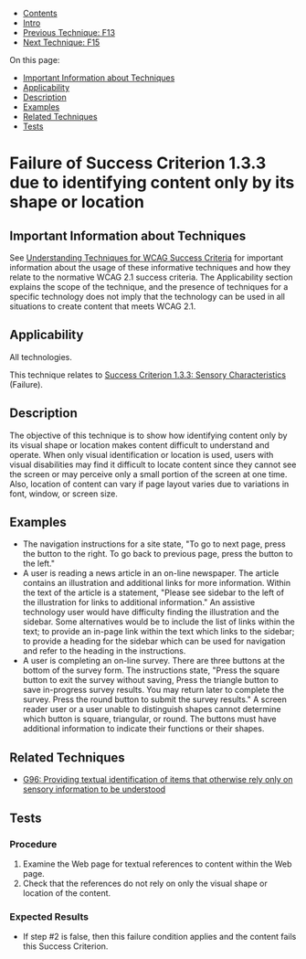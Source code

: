 -   [Contents](https://www.w3.org/WAI/WCAG21/Techniques/#techniques "Table of Contents")
-   [Intro](https://www.w3.org/WAI/WCAG21/Techniques/#introduction "Introduction to Techniques")
-   [Previous Technique: F13](F13)
-   [Next Technique: F15](F15)

On this page:

-   [Important Information about Techniques](#important-information)
-   [Applicability](#applicability)
-   [Description](#description)
-   [Examples](#examples)
-   [Related Techniques](#related)
-   [Tests](#tests)

Failure of Success Criterion 1.3.3 due to identifying content only by its shape or location
===========================================================================================

Important Information about Techniques
--------------------------------------

See [Understanding Techniques for WCAG Success Criteria](https://www.w3.org/WAI/WCAG21/Understanding/understanding-techniques) for important information about the usage of these informative techniques and how they relate to the normative WCAG 2.1 success criteria. The Applicability section explains the scope of the technique, and the presence of techniques for a specific technology does not imply that the technology can be used in all situations to create content that meets WCAG 2.1.

Applicability
-------------

All technologies.

This technique relates to [Success Criterion 1.3.3: Sensory Characteristics](https://www.w3.org/WAI/WCAG21/Understanding/sensory-characteristics) (Failure).

Description
-----------

The objective of this technique is to show how identifying content only by its visual shape or location makes content difficult to understand and operate. When only visual identification or location is used, users with visual disabilities may find it difficult to locate content since they cannot see the screen or may perceive only a small portion of the screen at one time. Also, location of content can vary if page layout varies due to variations in font, window, or screen size.

Examples
--------

-   The navigation instructions for a site state, "To go to next page, press the button to the right. To go back to previous page, press the button to the left."
-   A user is reading a news article in an on-line newspaper. The article contains an illustration and additional links for more information. Within the text of the article is a statement, "Please see sidebar to the left of the illustration for links to additional information." An assistive technology user would have difficulty finding the illustration and the sidebar. Some alternatives would be to include the list of links within the text; to provide an in-page link within the text which links to the sidebar; to provide a heading for the sidebar which can be used for navigation and refer to the heading in the instructions.
-   A user is completing an on-line survey. There are three buttons at the bottom of the survey form. The instructions state, "Press the square button to exit the survey without saving, Press the triangle button to save in-progress survey results. You may return later to complete the survey. Press the round button to submit the survey results." A screen reader user or a user unable to distinguish shapes cannot determine which button is square, triangular, or round. The buttons must have additional information to indicate their functions or their shapes.

Related Techniques
------------------

-   [G96: Providing textual identification of items that otherwise rely only on sensory information to be understood](https://www.w3.org/WAI/WCAG21/Techniques/general/G96)

Tests
-----

### Procedure

1.  Examine the Web page for textual references to content within the Web page.
2.  Check that the references do not rely on only the visual shape or location of the content.

### Expected Results

-   If step \#2 is false, then this failure condition applies and the content fails this Success Criterion.
